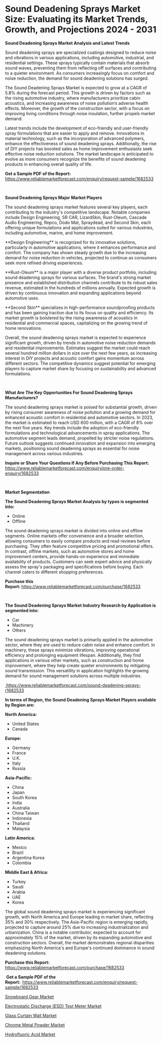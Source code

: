 <p><h1>Sound Deadening Sprays Market Size: Evaluating its Market Trends, Growth, and Projections 2024 - 2031</h1></p><p><strong>Sound Deadening Sprays Market Analysis and Latest Trends</strong></p>
<p><p>Sound deadening sprays are specialized coatings designed to reduce noise and vibrations in various applications, including automotive, industrial, and residential settings. These sprays typically contain materials that absorb sound waves, preventing them from reflecting off surfaces and contributing to a quieter environment. As consumers increasingly focus on comfort and noise reduction, the demand for sound deadening solutions has surged.</p><p>The Sound Deadening Sprays Market is expected to grow at a CAGR of 5.8% during the forecast period. This growth is driven by factors such as the rising automotive industry, where manufacturers prioritize cabin acoustics, and increasing awareness of noise pollution’s adverse health effects. Moreover, the growth of the construction sector, with a focus on improving living conditions through noise insulation, further propels market demand.</p><p>Latest trends include the development of eco-friendly and user-friendly spray formulations that are easier to apply and remove. Innovations in material technology, such as the incorporation of advanced polymers, enhance the effectiveness of sound deadening sprays. Additionally, the rise of DIY projects has boosted sales as home improvement enthusiasts seek effective noise reduction solutions. The market landscape is anticipated to evolve as more consumers recognize the benefits of sound deadening products in enhancing overall quality of life.</p></p>
<p><strong>Get a Sample PDF of the Report:&nbsp;</strong> <a href="https://www.reliablemarketforecast.com/enquiry/request-sample/1682533?utm_campaign=1159&utm_medium=2&utm_source=Github&utm_content=ia&utm_term=15102024&utm_id=sound-deadening-sprays">https://www.reliablemarketforecast.com/enquiry/request-sample/1682533</a></p>
<p>&nbsp;</p>
<p><strong>Sound Deadening Sprays Major Market Players</strong></p>
<p><p>The sound deadening sprays market features several key players, each contributing to the industry's competitive landscape. Notable companies include Design Engineering, SR CAR, LizardSkin, Rust-Oleum, Cascade Audio Engineering, Repco, Dodo Mat, Spraydead, and Second Skin, each offering unique formulations and applications suited for various industries, including automotive, marine, and home improvement.</p><p>**Design Engineering** is recognized for its innovative solutions, particularly in automotive applications, where it enhances performance and comfort. The company has shown steady growth due to the increasing demand for noise reduction in vehicles, projected to continue as consumers seek more refined driving experiences.</p><p>**Rust-Oleum** is a major player with a diverse product portfolio, including sound deadening sprays for various surfaces. The brand's strong market presence and established distribution channels contribute to its robust sales revenue, estimated in the hundreds of millions annually. Expected growth is driven by continuous innovation and expanding applications beyond automotive uses.</p><p>**Second Skin** specializes in high-performance soundproofing products and has been gaining traction due to its focus on quality and efficiency. Its market growth is bolstered by the rising awareness of acoustics in residential and commercial spaces, capitalizing on the growing trend of home renovations.</p><p>Overall, the sound deadening sprays market is expected to experience significant growth, driven by trends in automotive noise reduction demands and residential improvements. Estimates suggest the market could reach several hundred million dollars in size over the next few years, as increasing interest in DIY projects and acoustic comfort gains momentum across different sectors. The competitive dynamics suggest potential for emerging players to capture market share by focusing on sustainability and advanced formulations.</p></p>
<p>&nbsp;</p>
<p><strong>What Are The Key Opportunities For Sound Deadening Sprays Manufacturers?</strong></p>
<p><p>The sound deadening sprays market is poised for substantial growth, driven by rising consumer awareness of noise pollution and a growing demand for enhanced acoustic comfort in residential and automotive sectors. In 2023, the market is estimated to reach USD 600 million, with a CAGR of 8% over the next five years. Key trends include the adoption of eco-friendly formulations and technological advancements in spray applications. The automotive segment leads demand, propelled by stricter noise regulations. Future outlook suggests continued innovation and expansion into emerging markets, positioning sound deadening sprays as essential for noise management across various industries.</p></p>
<p><strong>Inquire or Share Your Questions If Any Before Purchasing This Report:</strong> <a href="https://www.reliablemarketforecast.com/enquiry/pre-order-enquiry/1682533?utm_campaign=1159&utm_medium=2&utm_source=Github&utm_content=ia&utm_term=15102024&utm_id=sound-deadening-sprays">https://www.reliablemarketforecast.com/enquiry/pre-order-enquiry/1682533</a></p>
<p>&nbsp;</p>
<p><strong>Market Segmentation</strong></p>
<p><strong>The Sound Deadening Sprays Market Analysis by types is segmented into:</strong></p>
<p><ul><li>Online</li><li>Offline</li></ul></p>
<p><p>The sound deadening sprays market is divided into online and offline segments. Online markets offer convenience and a broader selection, allowing consumers to easily compare products and read reviews before purchasing. They often feature competitive pricing and promotional offers. In contrast, offline markets, such as automotive stores and home improvement centers, provide hands-on experience and immediate availability of products. Customers can seek expert advice and physically assess the spray's packaging and specifications before buying. Each channel caters to different shopping preferences.</p></p>
<p><strong>Purchase this Report:&nbsp;</strong><a href="https://www.reliablemarketforecast.com/purchase/1682533?utm_campaign=1159&utm_medium=2&utm_source=Github&utm_content=ia&utm_term=15102024&utm_id=sound-deadening-sprays">https://www.reliablemarketforecast.com/purchase/1682533</a></p>
<p>&nbsp;</p>
<p><strong>The Sound Deadening Sprays Market Industry Research by Application is segmented into:</strong></p>
<p><ul><li>Car</li><li>Machinery</li><li>Others</li></ul></p>
<p><p>The sound deadening sprays market is primarily applied in the automotive sector, where they are used to reduce cabin noise and enhance comfort. In machinery, these sprays minimize vibrations, improving operational efficiency and prolonging equipment lifespan. Additionally, they find applications in various other markets, such as construction and home improvement, where they help create quieter environments by mitigating sound transmission. This versatility in application highlights the growing demand for sound management solutions across multiple industries.</p></p>
<p><a href="https://www.reliablemarketforecast.com/sound-deadening-sprays-r1682533?utm_campaign=1159&utm_medium=2&utm_source=Github&utm_content=ia&utm_term=15102024&utm_id=sound-deadening-sprays">&nbsp;https://www.reliablemarketforecast.com/sound-deadening-sprays-r1682533</a></p>
<p><strong>In terms of Region, the Sound Deadening Sprays Market Players available by Region are:</strong></p>
<p>
    <p> <strong> North America: </strong>
        <ul>
            <li>United States</li>
            <li>Canada</li>
        </ul>
        </p> 
    <p> <strong> Europe: </strong>
        <ul>
            <li>Germany</li>
            <li>France</li>
            <li>U.K.</li>
            <li>Italy</li>
            <li>Russia</li>
        </ul>
        </p> 
    <p> <strong> Asia-Pacific: </strong>
        <ul>
            <li>China</li>
            <li>Japan</li>
            <li>South Korea</li>
            <li>India</li>
            <li>Australia</li>
            <li>China Taiwan</li>
            <li>Indonesia</li>
            <li>Thailand</li>
            <li>Malaysia</li>
        </ul>
        </p> 
    <p> <strong> Latin America: </strong>
        <ul>
            <li>Mexico</li>
            <li>Brazil</li>
            <li>Argentina Korea</li>
            <li>Colombia</li>
        </ul>
        </p> 
    <p> <strong> Middle East & Africa: </strong>
        <ul>
            <li>Turkey</li>
            <li>Saudi</li>
            <li>Arabia</li>
            <li>UAE</li>
            <li>Korea</li>
        </ul>
    </p>
    </p>
<p><p>The global sound deadening sprays market is experiencing significant growth, with North America and Europe leading in market share, reflecting 35% and 30% respectively. The Asia-Pacific region is emerging rapidly, projected to capture around 25% due to increasing industrialization and urbanization. China is a notable contributor, expected to account for approximately 15% of the market, driven by its expanding automotive and construction sectors. Overall, the market demonstrates regional disparities emphasizing North America's and Europe's continued dominance in sound deadening solutions.</p></p>
<p><strong>Purchase this Report: </strong><a href="https://www.reliablemarketforecast.com/purchase/1682533?utm_campaign=1159&utm_medium=2&utm_source=Github&utm_content=ia&utm_term=15102024&utm_id=sound-deadening-sprays">https://www.reliablemarketforecast.com/purchase/1682533</a></p>
<p>&nbsp;<strong>Get a Sample PDF of the Report:&nbsp;&nbsp;</strong><a href="https://www.reliablemarketforecast.com/enquiry/request-sample/1682533?utm_campaign=1159&utm_medium=2&utm_source=Github&utm_content=ia&utm_term=15102024&utm_id=sound-deadening-sprays">https://www.reliablemarketforecast.com/enquiry/request-sample/1682533</a></p>
<p><strong></strong></p>
<p><p><a href="https://github.com/drucillasg4mac/Market-Research-Report-List-1/blob/main/snowboard-gear-market.md?utm_campaign=1159&utm_medium=2&utm_source=Github&utm_content=ia&utm_term=15102024&utm_id=sound-deadening-sprays">Snowboard Gear Market</a></p><p><a href="https://github.com/bricelanl8g/Market-Research-Report-List-1/blob/main/electrostatic-discharge-esd-test-meter-market.md?utm_campaign=1159&utm_medium=2&utm_source=Github&utm_content=ia&utm_term=15102024&utm_id=sound-deadening-sprays">Electrostatic Discharge (ESD) Test Meter Market</a></p><p><a href="https://www.linkedin.com/pulse/evolution-glass-curtain-wall-market-key-shifts-from-2024-xvuue?utm_campaign=1159&utm_medium=2&utm_source=Github&utm_content=ia&utm_term=15102024&utm_id=sound-deadening-sprays">Glass Curtain Wall Market</a></p><p><a href="https://www.linkedin.com/pulse/future-innovation-global-chrome-metal-powder-market-growth-y532e?utm_campaign=1159&utm_medium=2&utm_source=Github&utm_content=ia&utm_term=15102024&utm_id=sound-deadening-sprays">Chrome Metal Powder Market</a></p><p><a href="https://www.linkedin.com/pulse/hydrofluoric-acid-ecosystem-mapping-innovation-value-chains-0unle?utm_campaign=1159&utm_medium=2&utm_source=Github&utm_content=ia&utm_term=15102024&utm_id=sound-deadening-sprays">Hydrofluoric Acid Market</a></p></p>